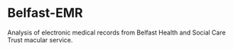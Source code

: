 # Belfast-EMR
Analysis of electronic medical records from Belfast Health and Social Care Trust macular service.
